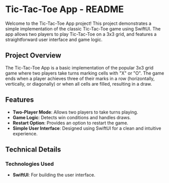# Tic-Tac-Toe App - README

Welcome to the Tic-Tac-Toe App project! This project demonstrates a simple implementation of the classic Tic-Tac-Toe game using SwiftUI. The app allows two players to play Tic-Tac-Toe on a 3x3 grid, and features a straightforward user interface and game logic.

## Project Overview

The Tic-Tac-Toe App is a basic implementation of the popular 3x3 grid game where two players take turns marking cells with "X" or "O". The game ends when a player achieves three of their marks in a row (horizontally, vertically, or diagonally) or when all cells are filled, resulting in a draw.

## Features

- **Two-Player Mode**: Allows two players to take turns playing.
- **Game Logic**: Detects win conditions and handles draws.
- **Restart Option**: Provides an option to restart the game.
- **Simple User Interface**: Designed using SwiftUI for a clean and intuitive experience.

## Technical Details

### Technologies Used

- **SwiftUI**: For building the user interface.
